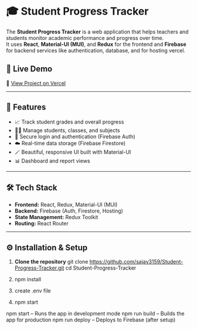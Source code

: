 # 🎓 Student Progress Tracker

The **Student Progress Tracker** is a web application that helps teachers and students monitor academic performance and progress over time.  
It uses **React**, **Material-UI (MUI)**, and **Redux** for the frontend and **Firebase** for backend services like authentication, database, and for hosting vercel.

## 🚀 Live Demo

🔗 [View Project on Vercel](https://student-progress-tracker-two-alpha.vercel.app)

---

## 🚀 Features

- 📈 Track student grades and overall progress
- 🧑‍🏫 Manage students, classes, and subjects
- 🔐 Secure login and authentication (Firebase Auth)
- ☁️ Real-time data storage (Firebase Firestore)
- 🪄 Beautiful, responsive UI built with Material-UI
- 📊 Dashboard and report views

---

## 🛠️ Tech Stack

- **Frontend:** React, Redux, Material-UI (MUI)
- **Backend:** Firebase (Auth, Firestore, Hosting)
- **State Management:** Redux Toolkit
- **Routing:** React Router

---

## ⚙️ Installation & Setup

1. **Clone the repository**
   git clone https://github.com/sajay3159/Student-Progress-Tracker.git
   cd Student-Progress-Tracker

2. npm install
3. create .env file
4. npm start

npm start – Runs the app in development mode
npm run build – Builds the app for production
npm run deploy – Deploys to Firebase (after setup)
